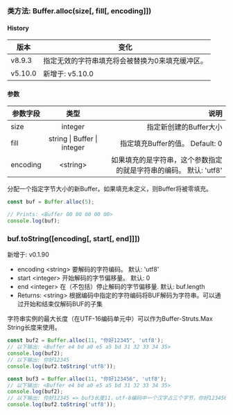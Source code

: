 ### 类方法: Buffer.alloc(size[, fill[, encoding]])
#### History
| 版本 | 变化 |
| - | - | 
| v8.9.3 | 指定无效的字符串填充将会被替换为0来填充缓冲区。|
| v5.10.0 | 新增于: v5.10.0 |
#### 参数
| 参数字段 | 类型 | 说明 |
| - | :-: | -: |
| size | integer | 指定新创建的Buffer大小 |
| fill | string \| Buffer \| integer| 指定填充Buffer的值。 Default: 0 |
| encoding | \<string> | 如果填充的是字符串，这个参数指定的就是字符串的编码。 默认: 'utf8'|

分配一个指定字节大小的新Buffer。如果填充未定义，则Buffer将被零填充。

```js
const buf = Buffer.alloc(5);

// Prints: <Buffer 00 00 00 00 00>
console.log(buf);
```

### buf.toString([encoding[, start[, end]]])

新增于: v0.1.90
- encoding \<string\> 要解码的字符编码。 默认: 'utf8'
- start \<integer\> 开始解码的字节偏移量。 默认: 0
- end \<integer\> 在（不包括）停止解码的字节偏移量. 默认: buf.length
- Returns: \<string\> 根据编码中指定的字符编码将BUF解码为字符串。可以通过开始和结束仅解码BUF的子集

字符串实例的最大长度（在UTF-16编码单元中）可以作为Buffer-Struts.Max String长度来使用。

```js
const buf2 = Buffer.alloc(11, "你好12345", 'utf8');
// 以下输出: <Buffer e4 bd a0 e5 a5 bd 31 32 33 34 35>
console.log(buf2);
// 以下输出: 你好12345
console.log(buf2.toString('utf8'));

const buf3 = Buffer.alloc(11, "你好123456", 'utf8');
// 以下输出: <Buffer e4 bd a0 e5 a5 bd 31 32 33 34 35>
console.log(buf2);
// 以下输出: 你好12345 => buf3长度11，utf-8编码中一个汉字占三个字节，你好123456共12个字节，所以丢失一个字节
console.log(buf2.toString('utf8'));
```
